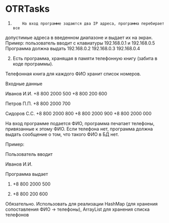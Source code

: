 # OTRTasks

1.         На вход программе задаются два IP адреса, программа перебирает все
допустимые адреса в введенном диапазоне и выдает их на экран.
Пример:
пользователь вводит с клавиатуры
192.168.0.1 и 192.168.0.5
Программа должна выдать
192.168.0.2
192.168.0.3
192.168.0.4

2. Есть программа, хранящая в памяти телефонную книгу (забита в коде программы).

Телефонная книга для каждого ФИО хранит список номеров.

Входные данные

Иванов И.И. +8 800 2000 500 +8 800 200 600

Петров П.П. +8 800 2000 700

Сидоров С.С. +8 800 2000 800 +8 800 2000 900 +8 800 2000 000

На вход программе подается ФИО, программа печатает телефоны, привязанные к этому ФИО.
Если телефона нет, программа должна выдать сообщение о том, что такого ФИО в БД нет.


Пример:

Пользователь вводит

Иванов И.И.

Программа выдает

1. +8 800 2000 500

2. +8 800 200 600

Обязательно. Использовать для реализации HashMap (для хранения сопоставления ФИО -> телефоны), ArrayList для хранения списка телефонов
